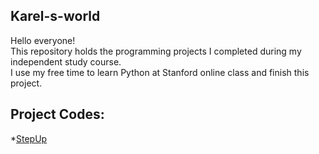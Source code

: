 ## Karel-s-world
Hello everyone!\
This repository holds the programming projects I completed during my independent study course.\
I use my free time to learn Python at Stanford online class and finish this project.

## Project Codes:
*[StepUp](https://github.com/Lydia-Hung/Karel-s-world/blob/main/code/StepUp.py)
    
